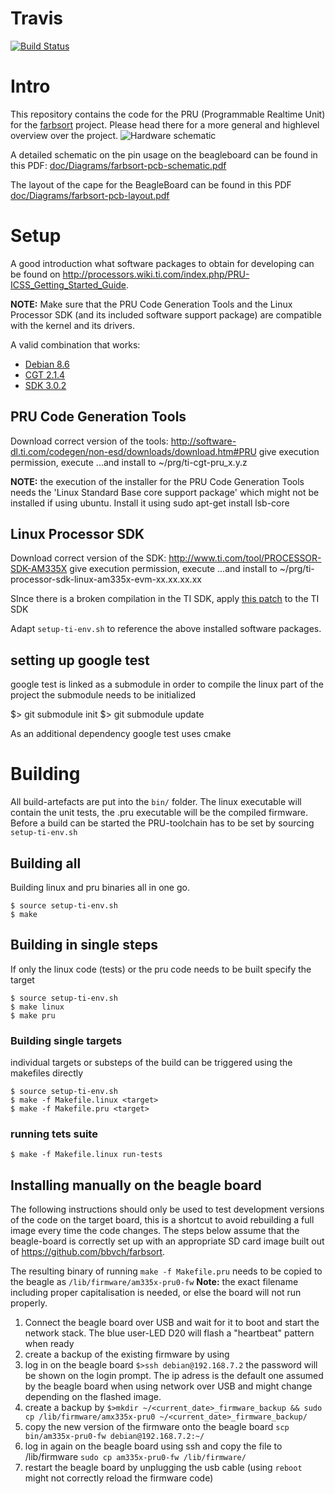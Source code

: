 # Travis
[![Build Status](https://travis-ci.org/ppoile/pru-farbsort.svg?branch=master)](https://travis-ci.org/ppoile/pru-farbsort)

# Intro

This repository contains the code for the PRU (Programmable Realtime Unit) for the [farbsort](https://github.com/bbvch/farbsort) project. Please head there for a more general and highlevel overview over the project. 
![Hardware schematic](doc/images/FischertechnikHW_schematic.jpg  "Hardware Schematic")

A detailed schematic on the pin usage on the beagleboard can be found in this PDF: [doc/Diagrams/farbsort-pcb-schematic.pdf](doc/Diagrams/farbsort-pcb-schematic.pdf) 

The layout of the cape for the BeagleBoard can be found in this PDF [doc/Diagrams/farbsort-pcb-layout.pdf](doc/Diagrams/farbsort-pcb-layout.pdf) 

# Setup

A good introduction what software packages to obtain for developing can be found on http://processors.wiki.ti.com/index.php/PRU-ICSS_Getting_Started_Guide. 

__NOTE:__ Make sure that the PRU Code Generation Tools and the Linux Processor SDK (and its included software support package) are compatible with the kernel and its drivers.

A valid combination that works:
* [Debian 8.6](https://debian.beagleboard.org/images/bone-debian-8.6-lxqt-4gb-armhf-2016-11-06-4gb.img.xz)
* [CGT 2.1.4](http://software-dl.ti.com/codegen/esd/cgt_public_sw/PRU/2.1.4/ti_cgt_pru_2.1.4_linux_installer_x86.bin)
* [SDK 3.0.2](http://software-dl.ti.com/processor-sdk-linux/esd/AM335X/latest/index_FDS.html)


## PRU Code Generation Tools

Download correct version of the tools: http://software-dl.ti.com/codegen/non-esd/downloads/download.htm#PRU
give execution permission, execute
...and install to ~/prg/ti-cgt-pru_x.y.z

__NOTE:__ the execution of the installer for the PRU Code Generation Tools needs the 'Linux Standard Base core support package' which might not be installed if using ubuntu. Install it using sudo apt-get install lsb-core

## Linux Processor SDK
Download correct version of the SDK: http://www.ti.com/tool/PROCESSOR-SDK-AM335X
give execution permission, execute
...and install to ~/prg/ti-processor-sdk-linux-am335x-evm-xx.xx.xx.xx

SInce there is a broken compilation in the TI SDK, apply [this patch](0001-pru_virtio_ring-make-it-compile.patch) to the TI SDK


Adapt ```setup-ti-env.sh``` to reference the above installed software packages.

## setting up google test
google test is linked as a submodule in order to compile the linux part of the project the submodule needs to be initialized

$> git submodule init
$> git submodule update

As an additional dependency google test uses cmake

# Building

All build-artefacts are put into the `bin/` folder. The linux executable will contain the unit tests, the .pru executable will be the compiled firmware. Before a build can be started the PRU-toolchain has to be set by sourcing  ```setup-ti-env.sh```

## Building all

Building linux and pru binaries all in one go.

```
$ source setup-ti-env.sh
$ make 
```

## Building in single steps 
If only the linux code (tests) or the pru code needs to be built specify the target

```
$ source setup-ti-env.sh
$ make linux
$ make pru
```

### Building single targets
individual targets or substeps of the build can be triggered using the makefiles directly

``` 
$ source setup-ti-env.sh
$ make -f Makefile.linux <target>
$ make -f Makefile.pru <target>
```

### running tets suite
```
$ make -f Makefile.linux run-tests
```


## Installing manually on the beagle board
The following instructions should only be used to test development versions of the code on the target board, this is a shortcut to avoid rebuilding a full image every time the code changes. The steps below assume that the beagle-board is correctly set up with an appropriate SD card image built out of https://github.com/bbvch/farbsort. 

The resulting binary of running ```make -f Makefile.pru``` needs to be copied to the beagle as ```/lib/firmware/am335x-pru0-fw``` __Note:__ the exact filename including proper capitalisation is needed, or else the board will not run properly.

1. Connect the beagle board over USB and wait for it to boot and start the network stack. The blue user-LED D20 will flash a "heartbeat" pattern when ready
1. create a backup of the existing firmware by using
  1. log in on the beagle board ```$>ssh debian@192.168.7.2``` the password will be shown on the login prompt. The ip adress is the default one assumed by the beagle board when using network over USB and might change depending on the flashed image.
  1. create a backup by ```$>mkdir ~/<current_date>_firmware_backup && sudo cp /lib/firmware/amx335x-pru0 ~/<current_date>_firmware_backup/```
1. copy the new version of the firmware onto the beagle board ```scp bin/am335x-pru0-fw debian@192.168.7.2:~/```
1. log in again on the beagle board using ssh and copy the file to /lib/firmware ```sudo cp am335x-pru0-fw /lib/firmware/```
1. restart the beagle board by unplugging the usb cable (using ```reboot``` might not correctly reload the firmware code)

